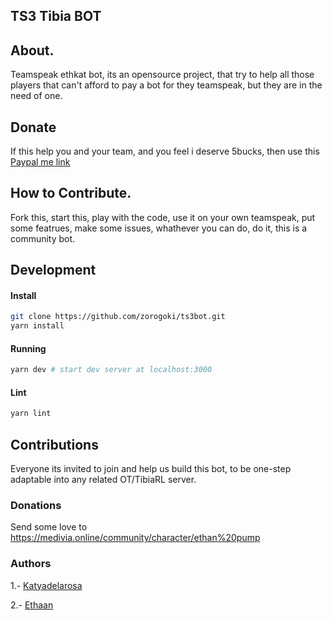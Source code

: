 ## TS3 Tibia BOT

## About.

Teamspeak ethkat bot, its an opensource project, that try to help all those players that can't afford to pay a bot for they teamspeak, but they are in the need of one.

## Donate

If this help you and your team, and you feel i deserve 5bucks, then use this [Paypal me link](paypal.me/ethaanpump)

## How to Contribute.

Fork this, start this, play with the code, use it on your own teamspeak, put some featrues, make some issues, whathever you can do, do it, this is a community bot.

## Development

#### Install

```bash
git clone https://github.com/zorogoki/ts3bot.git
yarn install
```

#### Running

```bash
yarn dev # start dev server at localhost:3000
```

#### Lint

```bash
yarn lint
```

## Contributions

Everyone its invited to join and help us build this bot, to be one-step adaptable into any related OT/TibiaRL server.

### Donations

Send some love to https://medivia.online/community/character/ethan%20pump

### Authors

1.- [Katyadelarosa](github.com/Katyad)

2.- [Ethaan](github.com/Ethaan)
